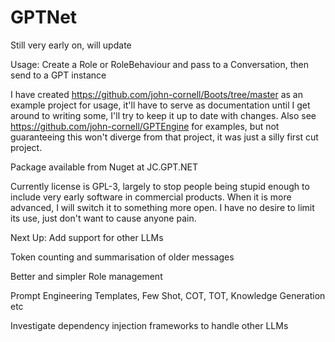 # GPTNet
Still very early on, will update

Usage: Create a Role or RoleBehaviour and pass to a Conversation, then send to a GPT instance

I have created https://github.com/john-cornell/Boots/tree/master as an example project for usage, it'll have to serve as documentation until I get around to writing some, I'll try to keep it up to date with changes. Also see https://github.com/john-cornell/GPTEngine for examples, but not guaranteeing this won't diverge from that project, it was just a silly first cut project.

Package available from Nuget at JC.GPT.NET

Currently license is GPL-3, largely to stop people being stupid enough to include very early software in commercial products. When it is more advanced, I will switch it to something more open. I have no desire to limit its use, just don't want to cause anyone pain.

Next Up:
Add support for other LLMs

Token counting and summarisation of older messages

Better and simpler Role management

Prompt Engineering Templates, Few Shot, COT, TOT, Knowledge Generation etc

Investigate dependency injection frameworks to handle other LLMs

